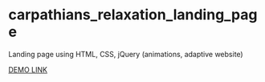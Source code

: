 # carpathians_relaxation_landing_page
Landing page using HTML, CSS, jQuery (animations, adaptive website)

[DEMO LINK](https://Inna-Golovina.github.io/carpathians_relaxation_landing_page/)
